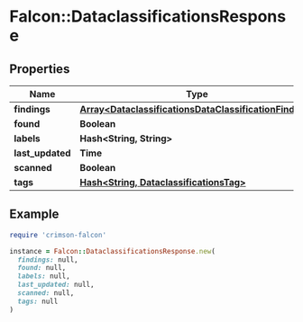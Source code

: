 # Falcon::DataclassificationsResponse

## Properties

| Name | Type | Description | Notes |
| ---- | ---- | ----------- | ----- |
| **findings** | [**Array&lt;DataclassificationsDataClassificationFinding&gt;**](DataclassificationsDataClassificationFinding.md) |  | [optional] |
| **found** | **Boolean** |  |  |
| **labels** | **Hash&lt;String, String&gt;** |  | [optional] |
| **last_updated** | **Time** |  | [optional] |
| **scanned** | **Boolean** |  |  |
| **tags** | [**Hash&lt;String, DataclassificationsTag&gt;**](DataclassificationsTag.md) |  | [optional] |

## Example

```ruby
require 'crimson-falcon'

instance = Falcon::DataclassificationsResponse.new(
  findings: null,
  found: null,
  labels: null,
  last_updated: null,
  scanned: null,
  tags: null
)
```

